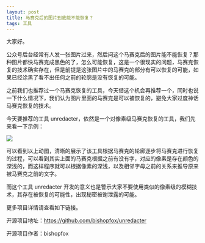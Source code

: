 ```yaml
---
layout: post
title: 马赛克后的图片到底能不能恢复？
tags: 工具
---
```


大家好。

公众号后台经常有人发一张图片过来，然后问这个马赛克后的图片能不能恢复？那种图片都快马赛克成黑色的了，怎么可能恢复，这是一个很现实的问题，马赛克恢复的技术确实存在，但是前提是这张图片中的马赛克的部分有可以恢复的可能，如果已经涂黑了看不出任何之前的轮廓是没有恢复的可能。

之前我们也推荐过一个马赛克恢复的工具，今天借这个机会再推荐一个，同时也说一下什么情况下，我们认为图片里面的马赛克是可以被恢复的，避免大家过度神话马赛克恢复的技术。

今天要推荐的工具 unredacter，依然是一个对像素级马赛克恢复的工具，我们先来看一下示例：

![](https://raw.githubusercontent.com/BishopFox/unredacter/main/img/wow_such_secrets.gif)

可以看到以上动图，清晰的展示了该工具根据马赛克的轮廓逐步将马赛克进行恢复的过程，可以看到其实上面的马赛克根据之前有没有字，对应的像素是存在颜色的深浅的，而这样程序就可以根据像素的深浅，以及相邻字母之前的关系来推导原来被马赛克之前的文字。

而这个工具 unredacter 开发的意义也是警示大家不要使用类似的像素级的模糊技术，其存在被恢复的可能性，出现秘密被谢泄露的可能。

更多项目详情请查看如下链接。

开源项目地址：https://github.com/bishopfox/unredacter

开源项目作者：bishopfox